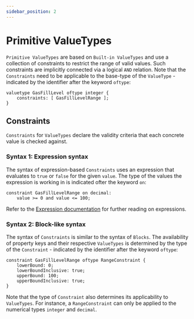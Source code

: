 ```yaml
---
sidebar_position: 2
---
```

# Primitive ValueTypes

`Primitive ValueTypes` are based on `Built-in ValueTypes` and use a collection of constraints to restrict the range of valid values.
Such constraints are implicitly connected via a logical `AND` relation.
Note that the `Constraints` need to be applicable to the base-type of the `ValueType` - indicated by the identifier after the keyword `oftype`:

```jayvee
valuetype GasFillLevel oftype integer {
    constraints: [ GasFillLevelRange ];
}
```


## Constraints

`Constraints` for `ValueTypes` declare the validity criteria that each concrete value is checked against.

### Syntax 1: Expression syntax

The syntax of expression-based `Constraints` uses an expression that evaluates to `true` or `false` for the given `value`. The type of the values the expression is working in is indicated ofter the keyword `on`:

```jayvee
constraint GasFillLevelRange on decimal:
    value >= 0 and value <= 100;
```

Refer to the [Expression documentation](../expressions.md) for further reading on expressions.


### Syntax 2: Block-like syntax

The syntax of `Constraints` is similar to the syntax of `Blocks`.
The availability of property keys and their respective `ValueTypes` is determined by the type of the `Constraint` - indicated by the identifier after the keyword `oftype`:

```jayvee
constraint GasFillLevelRange oftype RangeConstraint {
    lowerBound: 0;
    lowerBoundInclusive: true;
    upperBound: 100;
    upperBoundInclusive: true;
}
```

Note that the type of `Constraint` also determines its applicability to `ValueTypes`.
For instance, a `RangeConstraint` can only be applied to the numerical types `integer` and `decimal`.